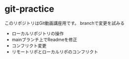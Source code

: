 # git-practice
このリポジトリはGit動画講座用です。
branchで変更を試みる

- ローカルリポジトリの操作
- mainブランチ上でReadmeを修正
- コンフリクト変更
- リモートリポとローカルリポのコンフリクト

